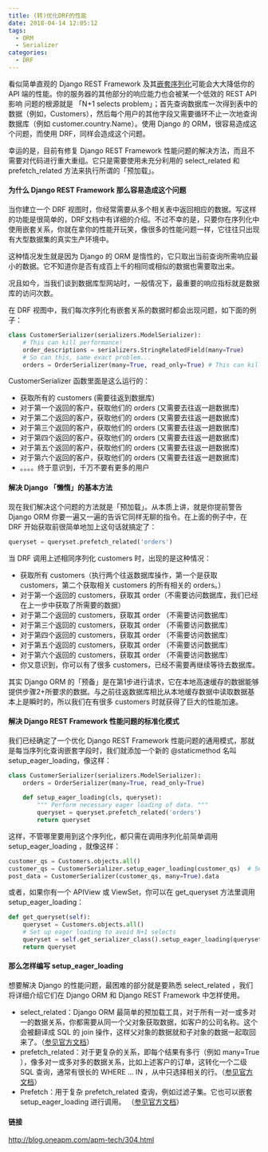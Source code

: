 ```yaml
---
title: (转)优化DRF的性能
date: 2018-04-14 12:05:12
tags:
  - ORM
  - Serializer
categories:
  - DRF
---
```

看似简单直观的 Django REST Framework 及其[嵌套序列化](http://www.django-rest-framework.org/api-guide/relations/#nested-relationships)可能会大大降低你的 API 端的性能。你的服务器的其他部分的响应能力也会被某一个低效的 REST API 影响
问题的根源就是 「N+1 selects problem」；首先查询数据库一次得到表中的数据（例如，Customers），然后每个用户的其他字段又需要循环不止一次地查询数据库（例如 customer.country.Name）。使用 Django 的 ORM，很容易造成这个问题，而使用 DRF，同样会造成这个问题。

幸运的是，目前有修复 Django REST Framework 性能问题的解决方法，而且不需要对代码进行重大重组。它只是需要使用未充分利用的 select_related 和 prefetch_related 方法来执行所谓的「预加载」。

#### 为什么 Django REST Framework 那么容易造成这个问题

当你建立一个 DRF 视图时，你经常需要从多个相关表中返回相应的数据。写这样的功能是很简单的，DRF文档中有详细的介绍。不过不幸的是，只要你在序列化中使用嵌套关系，你就在拿你的性能开玩笑，像很多的性能问题一样，它往往只出现有大型数据集的真实生产环境中。

这种情况发生就是因为 Django 的 ORM 是惰性的，它只取出当前查询所需响应最小的数据。它不知道你是否有成百上千的相同或相似的数据也需要取出来。

况且如今，当我们谈到数据库型网站时，一般情况下，最重要的响应指标就是数据库的访问次数。

在 DRF 视图中，我们每次序列化有嵌套关系的数据时都会出现问题，如下面的例子：
```python
class CustomerSerializer(serializers.ModelSerializer):  
    # This can kill performance!
    order_descriptions = serializers.StringRelatedField(many=True) 
    # So can this, same exact problem...
    orders = OrderSerializer(many=True, read_only=True) # This can kill performance!
```
CustomerSerializer 函数里面是这么运行的：

- 获取所有的 customers (需要往返到数据库)
- 对于第一个返回的客户，获取他们的 orders (又需要去往返一趟数据库)
- 对于第二个返回的客户，获取他们的 orders (又需要去往返一趟数据库)
- 对于第三个返回的客户，获取他们的 orders (又需要去往返一趟数据库)
- 对于第四个返回的客户，获取他们的 orders (又需要去往返一趟数据库)
- 对于第五个返回的客户，获取他们的 orders (又需要去往返一趟数据库)
- 对于第六个返回的客户，获取他们的 orders (又需要去往返一趟数据库)
- 。。。。终于意识到，千万不要有更多的用户

#### 解决 Django 「懒惰」的基本方法
现在我们解决这个问题的方法就是「预加载」。从本质上讲，就是你提前警告 Django ORM 你要一遍又一遍的告诉它同样无聊的指令。在上面的例子中，在 DRF 开始获取前很简单地加上这句话就搞定了：
```python
queryset = queryset.prefetch_related('orders')
```
当 DRF 调用上述相同序列化 customers 时，出现的是这种情况：
- 获取所有 customers（执行两个往返数据库操作，第一个是获取 customers，第二个获取相关 customers 的所有相关的 orders。）
- 对于第一个返回的 customers，获取其 order（不需要访问数据库，我们已经在上一步中获取了所需要的数据）
- 对于第二个返回的 customers，获取其 order （不需要访问数据库）
- 对于第三个返回的 customers，获取其 order （不需要访问数据库）
- 对于第四个返回的 customers，获取其 order （不需要访问数据库）
- 对于第五个返回的 customers，获取其 order （不需要访问数据库）
- 对于第六个返回的 customers，获取其 order （不需要访问数据库）
- 你又意识到，你可以有了很多 customers，已经不需要再继续等待去数据库。

其实 Django ORM 的「预备」是在第1步进行请求，它在本地高速缓存的数据能够提供步骤2+所要求的数据。与之前往返数据库相比从本地缓存数据中读取数据基本上是瞬时的，所以我们在有很多 customers 时就获得了巨大的性能加速。

#### 解决 Django REST Framework 性能问题的标准化模式
我们已经确定了一个优化 Django REST Framework 性能问题的通用模式，那就是每当序列化查询嵌套字段时，我们就添加一个新的 @staticmethod 名叫 setup_eager_loading，像这样：
```python
class CustomerSerializer(serializers.ModelSerializer):  
    orders = OrderSerializer(many=True, read_only=True)
 
    def setup_eager_loading(cls, queryset):
        """ Perform necessary eager loading of data. """
        queryset = queryset.prefetch_related('orders')
        return queryset
```
这样，不管哪里要用到这个序列化，都只需在调用序列化前简单调用 setup_eager_loading ，就像这样：
```python
customer_qs = Customers.objects.all()  
customer_qs = CustomerSerializer.setup_eager_loading(customer_qs)  # Set up eager loading to avoid N+1 selects  
post_data = CustomerSerializer(customer_qs, many=True).data  
```
或者，如果你有一个 APIView 或 ViewSet，你可以在 get_queryset 方法里调用 setup_eager_loading：
```python
def get_queryset(self):  
    queryset = Customers.objects.all()
    # Set up eager loading to avoid N+1 selects
    queryset = self.get_serializer_class().setup_eager_loading(queryset)  
    return queryset
```
#### 那么怎样编写 setup_eager_loading
想要解决 Django 的性能问题，最困难的部分就是要熟悉 select_related ，我们将详细介绍它们在 Django ORM 和 Django REST Framework 中怎样使用。

- select_related：Django ORM 最简单的预加载工具，对于所有一对一或多对一的数据关系，你都需要从同一个父对象获取数据，如客户的公司名称。这个会被翻译成 SQL 的 join 操作，这样父对象的数据就和子对象的数据一起取回来了。（[参见官方文档](https://docs.djangoproject.com/en/dev/ref/models/querysets/#django.db.models.query.QuerySet.select_related)）
- prefetch_related：对于更复杂的关系，即每个结果有多行（例如 many=True ），像多对一或多对多的数据关系，比如上述客户的订单，这转化一个二级 SQL 查询，通常有很长的 WHERE ... IN ，从中只选择相关的行。（[参见官方文档](https://docs.djangoproject.com/en/dev/ref/models/querysets/#django.db.models.query.QuerySet.select_related)）
- Prefetch：用于复杂 prefetch_related 查询，例如过滤子集。它也可以嵌套setup_eager_loading 进行调用。 （[参见官方文档](https://docs.djangoproject.com/en/dev/ref/models/querysets/#django.db.models.query.QuerySet.select_related)）


#### 链接
http://blog.oneapm.com/apm-tech/304.html
